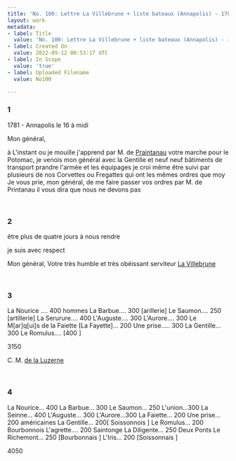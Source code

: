 ```yaml
---
title: 'No. 100: Lettre La Villebrune + liste bateaux (Annapolis) - 1781/09/16'
layout: work
metadata:
- label: Title
  value: 'No. 100: Lettre La Villebrune + liste bateaux (Annapolis) - 1781/09/16'
- label: Created On
  value: 2022-09-12 00:53:17 UTC
- label: In Scope
  value: 'true'
- label: Uploaded Filename
  value: No100

---
```

<div class="pages">
<div id="page-32541574">
<h3><a name="page-32541574">1</a></h3>
<div class="page-content">
<p>1781 - Annapolis le 16 à midi</p>
<p>Mon général,</p>
<p>à L'instant ou je mouille j'apprend<span class="line-break"> </span>par M. de <a href="../subjects/32045553" title="Praintanau">Praintanau</a> votre marche pour le Potomac, je venois mon<span class="line-break"> </span>général avec la Gentille et neuf<span class="line-break"> </span>neuf bâtiments de transport prandre<span class="line-break"> </span>l'armée et les équipages je croi <span class="line-break"> </span>même être suivi par plusieurs de <span class="line-break"> </span>nos Corvettes ou Fregattes qui ont les <span class="line-break"> </span>mêmes ordres que moy<span class="line-break"> </span>Je vous prie, mon général, de me faire <span class="line-break"> </span>passer vos ordres par M. de Printanau<span class="line-break"> </span>il vous dira que nous ne devons pas </p>
</div>
</div>
<br />
<div id="page-32541575">
<h3><a name="page-32541575">2</a></h3>
<div class="page-content">
<p>être plus de quatre jours à nous rendre</p>
<p>je suis avec respect</p>
<p>Mon général, <span class="line-break"> </span>Votre très humble et très <span class="line-break"> </span>obéissant serviteur <span class="line-break"> </span><a href="../subjects/32069526" title="Jacques-Aimé Le Saige de La Villèsbrunne">La Villebrune</a> </p>
</div>
</div>
<br />
<div id="page-32541576">
<h3><a name="page-32541576">3</a></h3>
<div class="page-content">
<p>La Nourice .... 400 hommes <span class="line-break"> </span>La Barbue.... 300 <span class="unclear">[arillerie]</span><span class="line-break"> </span>Le Saumon.... 250 <span class="unclear">[artillerie]</span><span class="line-break"> </span>La Serurure.... 400 <span class="line-break"> </span>L'Auguste.... 300 <span class="line-break"> </span>L'Aurore.... 300 <span class="line-break"> </span>Le M<span class="unclear">[ar]</span>q<span class="unclear">[ui]</span>s de la Faiette <span class="unclear">[La Fayette]</span>... 200 <span class="line-break"> </span>Une prise..... 300 <span class="line-break"> </span>La Gentille... 300 <span class="line-break"> </span>Le Romulus.... <span class="unclear">[400 ]</span></p>
<p>3150</p>
<p>C. M. <a href="../subjects/32166453" title="Ann-César de la Luzerne; 1741-1791">de la Luzerne</a> </p>
</div>
</div>
<br />
<div id="page-32541577">
<h3><a name="page-32541577">4</a></h3>
<div class="page-content">
<p>La Nourice... 400 <span class="line-break"> </span>La Barbue... 300 <span class="line-break"> </span>Le Saumon... 250 <span class="line-break"> </span>L'union...300<span class="line-break"> </span>La Seinne... 400 <span class="line-break"> </span>L'Auguste... 300 <span class="line-break"> </span>L'Aurore...300<span class="line-break"> </span>La Faiette... 200 <span class="line-break"> </span>Une prise... 200 américaines<span class="line-break"> </span>La Gentille... 200<span class="unclear">[ Soissonnois ]</span><span class="line-break"> </span>Le Romulus... 200 Bourbonnois <span class="line-break"> </span>L'agrette.... 200 Saintonge <span class="line-break"> </span>La Diligente... 250 Deux Ponts <span class="line-break"> </span>Le Richemont... 250 <span class="unclear">[Bourbonnais ]</span><span class="line-break"> </span>L'Iris... 200 <span class="unclear">[Soissonnais ]</span></p>
<p>4050</p>
</div>
</div>
<br />
</div>
